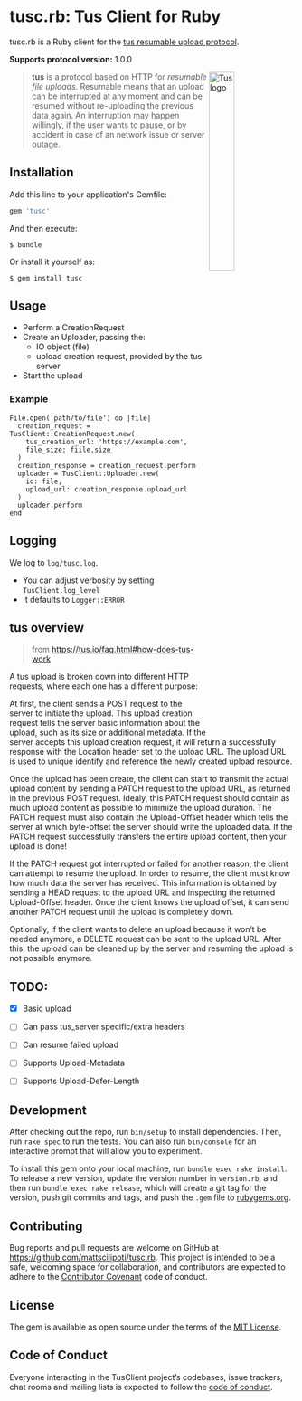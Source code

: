 # tusc.rb: Tus Client for Ruby

tusc.rb is a Ruby client for the [tus resumable upload protocol](http://tus.io).

**Supports protocol version:** 1.0.0

<img alt="Tus logo" src="https://github.com/tus/tus.io/blob/master/assets/img/tus1.png?raw=true" width="30%" align="right" />

> **tus** is a protocol based on HTTP for *resumable file uploads*. Resumable
> means that an upload can be interrupted at any moment and can be resumed without
> re-uploading the previous data again. An interruption may happen willingly, if
> the user wants to pause, or by accident in case of an network issue or server
> outage.

## Installation

Add this line to your application's Gemfile:

```ruby
gem 'tusc'
```

And then execute:

    $ bundle

Or install it yourself as:

    $ gem install tusc

## Usage

- Perform a CreationRequest
- Create an Uploader, passing the:
  - IO object (file)
  - upload creation request, provided by the tus server
- Start the upload

### Example

```
File.open('path/to/file') do |file|
  creation_request = TusClient::CreationRequest.new(
    tus_creation_url: 'https://example.com',
    file_size: fiile.size
  )
  creation_response = creation_request.perform
  uploader = TusClient::Uploader.new(
    io: file,
    upload_url: creation_response.upload_url
  )
  uploader.perform
end
```

## Logging

We log to `log/tusc.log`.

- You can adjust verbosity by setting `TusClient.log_level`
- It defaults to `Logger::ERROR`

## tus overview

> from https://tus.io/faq.html#how-does-tus-work

A tus upload is broken down into different HTTP requests, where each one has a different purpose:

At first, the client sends a POST request to the server to initiate the upload. This upload creation request tells the server basic information about the upload, such as its size or additional metadata. If the server accepts this upload creation request, it will return a successfully response with the Location header set to the upload URL. The upload URL is used to unique identify and reference the newly created upload resource.

Once the upload has been create, the client can start to transmit the actual upload content by sending a PATCH request to the upload URL, as returned in the previous POST request. Idealy, this PATCH request should contain as much upload content as possible to minimize the upload duration. The PATCH request must also contain the Upload-Offset header which tells the server at which byte-offset the server should write the uploaded data. If the PATCH request successfully transfers the entire upload content, then your upload is done!

If the PATCH request got interrupted or failed for another reason, the client can attempt to resume the upload. In order to resume, the client must know how much data the server has received. This information is obtained by sending a HEAD request to the upload URL and inspecting the returned Upload-Offset header. Once the client knows the upload offset, it can send another PATCH request until the upload is completely down.

Optionally, if the client wants to delete an upload because it won’t be needed anymore, a DELETE request can be sent to the upload URL. After this, the upload can be cleaned up by the server and resuming the upload is not possible anymore.

## TODO:
- [X] Basic upload
- [ ] Can pass tus_server specific/extra headers
- [ ] Can resume failed upload
- [ ] Supports Upload-Metadata
- [ ] Supports Upload-Defer-Length


## Development

After checking out the repo, run `bin/setup` to install dependencies. Then, run `rake spec` to run the tests. You can also run `bin/console` for an interactive prompt that will allow you to experiment.

To install this gem onto your local machine, run `bundle exec rake install`. To release a new version, update the version number in `version.rb`, and then run `bundle exec rake release`, which will create a git tag for the version, push git commits and tags, and push the `.gem` file to [rubygems.org](https://rubygems.org).

## Contributing

Bug reports and pull requests are welcome on GitHub at https://github.com/mattscilipoti/tusc.rb. This project is intended to be a safe, welcoming space for collaboration, and contributors are expected to adhere to the [Contributor Covenant](http://contributor-covenant.org) code of conduct.

## License

The gem is available as open source under the terms of the [MIT License](https://opensource.org/licenses/MIT).

## Code of Conduct

Everyone interacting in the TusClient project’s codebases, issue trackers, chat rooms and mailing lists is expected to follow the [code of conduct](https://github.com/mattscilipoti/tusc.rb/blob/master/CODE_OF_CONDUCT.md).
